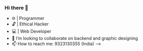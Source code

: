 ### Hi there 👋
- 🌐 | Programmer
- 🔓 | Ethical Hacker
- 💻 | Web Developer
- 👯 I’m looking to collaborate on backend and graphic designing
- 📫 How to reach me: 9323130355 (India)
-->

